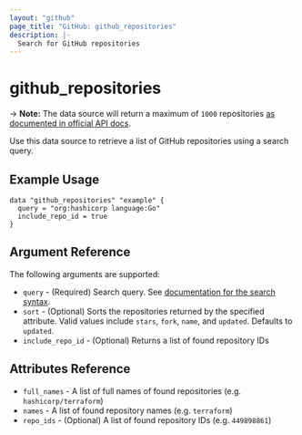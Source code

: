 ```yaml
---
layout: "github"
page_title: "GitHub: github_repositories"
description: |-
  Search for GitHub repositories
---
```


# github_repositories

-> **Note:** The data source will return a maximum of `1000` repositories
	[as documented in official API docs](https://developer.github.com/v3/search/#about-the-search-api).

Use this data source to retrieve a list of GitHub repositories using a search query.

## Example Usage

```hcl
data "github_repositories" "example" {
  query = "org:hashicorp language:Go"
  include_repo_id = true
}
```

## Argument Reference

The following arguments are supported:

* `query` - (Required) Search query. See [documentation for the search syntax](https://help.github.com/articles/understanding-the-search-syntax/).
* `sort` - (Optional) Sorts the repositories returned by the specified attribute. Valid values include `stars`, `fork`, `name`, and `updated`. Defaults to `updated`.
* `include_repo_id` - (Optional) Returns a list of found repository IDs

## Attributes Reference

* `full_names` - A list of full names of found repositories (e.g. `hashicorp/terraform`)
* `names` - A list of found repository names (e.g. `terraform`)
* `repo_ids` - (Optional) A list of found repository IDs (e.g. `449898861`)

